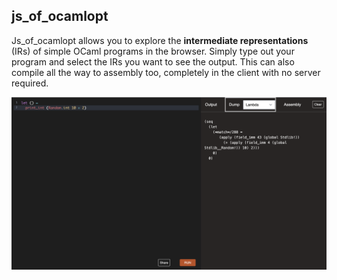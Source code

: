 js_of_ocamlopt
--------------

Js_of_ocamlopt allows you to explore the **intermediate representations** (IRs) of
simple OCaml programs in the browser. Simply type out your program and select
the IRs you want to see the output. This can also compile all the way to
assembly too, completely in the client with no server required.

![A screenshot of the web interface](./misc/screenshot.png)